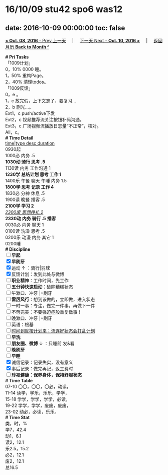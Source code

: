 # 16/10/09 stu42 spo6 was12

date: 2016-10-09 00:00:00
toc: false
---
[**< Oct. 08, 2016** - Prev 上一天](/lifelogs/2016/10/d08.md) &nbsp; &nbsp; | &nbsp; &nbsp; [下一天 Next - **Oct. 10, 2016 >**](/lifelogs/2016/10/d10.md) &nbsp; &nbsp; |  &nbsp; &nbsp; [返回月历 **Back to Month ^**](/lifelogs/2016/10/index.md)
<br/><div><b># Pri Tasks</b></div><div>「1009计划」</div><div>0，10% 0000 睡。</div><div>1，50% 重构Page。</div><div>2，40% 清理todos。</div><div>「1009反馈」</div><div>0，e 。</div><div>1，c 放完假，上下文忘了，要复习…</div><div>2，b 删光…。</div><div>Ext1，c push/active下发</div><div>Ext2，c 视频推荐流关注按钮补码沟通。</div><div>Ext3，c 广场视频流播放日志量“不正常”，核对。</div><div>All，c。</div><div><b># Time Detail</b></div><div><u>time|type desc duration</u></div><div>0930起</div><div>1000必 内务 .5</div><div><b>1030动 骑行 思考 .5</b></div><div>1130读 内务 工作沟通 1</div><div><b>1230学 总结计划 思考 工作 1</b></div><div>1400乐 午餐 聊天 午睡 内务 1.5</div><div><b>1800学 思考 记录 工作 4</b></div><div>1830必 分神 休息 .5</div><div>1900读 晚餐 播客 .5</div><div><b>2100学 学习 2</b></div><div><u><i>2300废 思想挣扎 2</i></u></div><div><b>2330动 内务 骑行 .5</b> <b>播客</b></div><div>0030必 内务 聊天 1</div><div>0100读 洗澡 思考 .5</div><div>0200乐 动漫 内务 其它 1</div><div>0200睡</div><div><b># Discipline</b></div><div><b><input type="checkbox"/></b><b>早起</b></div><div><input checked="true" type="checkbox"/><b>早刷牙</b></div><div><input checked="true" type="checkbox"/>运动 ↑ ：骑行|羽球</div><div><input checked="true" type="checkbox"/>反馈计划：发到此处与微博</div><div><input type="checkbox"/><b>职业精神</b>：工作时间，先工作</div><div><input type="checkbox"/><b>五分钟快速启动</b>：破除糟糕状态</div><div><input type="checkbox"/>午漱口、冲牙 |+刷牙</div><div><input type="checkbox"/><b>雷厉风行</b>：想到该做的，立即做，进入状态</div><div><input type="checkbox"/>一时一事：专注，做完一件事，再做下一件</div><div><input type="checkbox"/>不苛完美：不要强迫症般重复做事！</div><div><input type="checkbox"/>晚漱口、冲牙 |+刷牙</div><div><input type="checkbox"/>英语：根基</div><div><u><input type="checkbox"/></u><u>时间到就按计划来；流连好状态会打乱计划</u></div><div><input type="checkbox"/><b>早洗</b></div><div><b><input type="checkbox"/></b><b>朋友圈、微博</b> ↓ ：只睡前 发&amp;看</div><div><b><input type="checkbox"/></b><b>晚刷牙</b></div><div><input type="checkbox"/><b>早睡</b></div><div><input checked="true" type="checkbox"/>诚信记录：记录失实，没有意义</div><div><input checked="true" type="checkbox"/>事后记录：做完再记，返工费时</div><div><b><input type="checkbox"/></b><b>珍视健康：保养身体，保持舒服状态</b></div><div><b># Time Table</b></div><div>07-10 〇〇，〇〇，〇必，动读，</div><div>11-14 读学，学乐，乐乐，学学，</div><div>15-18 学学，学学，学学，必读，</div><div>19-22 学学，学学，废废，废废，</div><div>23-02 动必，必读，乐乐。</div><div><b># Time Stat</b></div><div>类，时，%</div><div>学7，42.4</div><div>动1，6.1</div><div>读2，12.1</div><div>乐2.5，15.2</div><div>必2，12.1</div><div>废2，12.1</div><div>总16.5</div>
